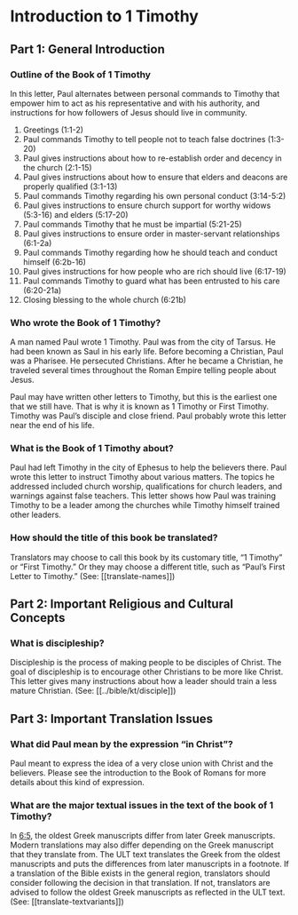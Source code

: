 # Introduction to 1 Timothy

## Part 1: General Introduction

### Outline of the Book of 1 Timothy

In this letter, Paul alternates between personal commands to Timothy that empower him to act as his representative and with his authority, and instructions for how followers of Jesus should live in community.

1. Greetings (1:1-2)
2. Paul commands Timothy to tell people not to teach false doctrines (1:3-20)
3. Paul gives instructions about how to re-establish order and decency in the church (2:1-15)
4. Paul gives instructions about how to ensure that elders and deacons are properly qualified (3:1-13)
5. Paul commands Timothy regarding his own personal conduct (3:14-5:2)
6. Paul gives instructions to ensure church support for worthy widows (5:3-16) and elders (5:17-20)
7. Paul commands Timothy that he must be impartial (5:21-25)
8. Paul gives instructions to ensure order in master-servant relationships (6:1-2a)
9. Paul commands Timothy regarding how he should teach and conduct himself (6:2b-16)
10. Paul gives instructions for how people who are rich should live (6:17-19)
11. Paul commands Timothy to guard what has been entrusted to his care (6:20-21a)
12. Closing blessing to the whole church (6:21b)

### Who wrote the Book of 1 Timothy?

A man named Paul wrote 1 Timothy. Paul was from the city of Tarsus. He had been known as Saul in his early life. Before becoming a Christian, Paul was a Pharisee. He persecuted Christians. After he became a Christian, he traveled several times throughout the Roman Empire telling people about Jesus.

Paul may have written other letters to Timothy, but this is the earliest one that we still have. That is why it is known as 1 Timothy or First Timothy. Timothy was Paul’s disciple and close friend. Paul probably wrote this letter near the end of his life.

### What is the Book of 1 Timothy about?

Paul had left Timothy in the city of Ephesus to help the believers there. Paul wrote this letter to instruct Timothy about various matters. The topics he addressed included church worship, qualifications for church leaders, and warnings against false teachers. This letter shows how Paul was training Timothy to be a leader among the churches while Timothy himself trained other leaders.

### How should the title of this book be translated?

Translators may choose to call this book by its customary title, “1 Timothy” or “First Timothy.” Or they may choose a different title, such as “Paul’s First Letter to Timothy.” (See: [[translate-names]])

## Part 2: Important Religious and Cultural Concepts

### What is discipleship?

Discipleship is the process of making people to be disciples of Christ. The goal of discipleship is to encourage other Christians to be more like Christ. This letter gives many instructions about how a leader should train a less mature Christian. (See: [[../bible/kt/disciple]])

## Part 3: Important Translation Issues

### What did Paul mean by the expression “in Christ”?

Paul meant to express the idea of a very close union with Christ and the believers. Please see the introduction to the Book of Romans for more details about this kind of expression.

### What are the major textual issues in the text of the book of 1 Timothy?

In [6:5](../06/05.md), the oldest Greek manuscripts differ from later Greek manuscripts. Modern translations may also differ depending on the Greek manuscript that they translate from. The ULT text translates the Greek from the oldest manuscripts and puts the differences from later manuscripts in a footnote. If a translation of the Bible exists in the general region, translators should consider following the decision in that translation. If not, translators are advised to follow the oldest Greek manuscripts as reflected in the ULT text. (See: [[translate-textvariants]])
